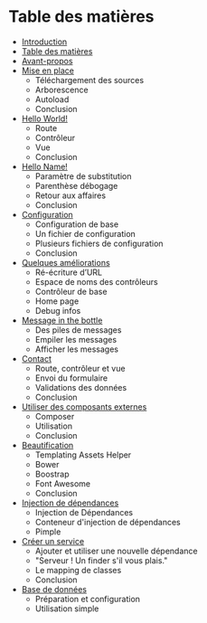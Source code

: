 # Table des matières

* [Introduction](README.md)
* [Table des matières](book/table_des_matieres/README.md)
* [Avant-propos](book/avant_propos/README.md)
* [Mise en place](book/mise_en_place/README.md)
    - Téléchargement des sources
    - Arborescence
    - Autoload
    - Conclusion
* [Hello World!](book/hello_world/README.md)
    - Route
    - Contrôleur
    - Vue
    - Conclusion
* [Hello Name!](book/hello_name/README.md)
    - Paramètre de substitution
    - Parenthèse débogage
    - Retour aux affaires
    - Conclusion
* [Configuration](book/configuration/README.md)
    - Configuration de base
    - Un fichier de configuration
    - Plusieurs fichiers de configuration
    - Conclusion
* [Quelques améliorations](book/quelques_ameliorations/README.md)
    - Ré-écriture d’URL
    - Espace de noms des contrôleurs
    - Contrôleur de base
    - Home page
    - Debug infos
* [Message in the bottle](book/message_in_the_bottle/README.md)
    - Des piles de messages
    - Empiler les messages
    - Afficher les messages
* [Contact](book/contact/README.md)
    - Route, contrôleur et vue
    - Envoi du formulaire
    - Validations des données
    - Conclusion
* [Utiliser des composants externes](book/utiliser_des_composants_externes/README.md)
    - Composer
    - Utilisation
    - Conclusion
* [Beautification](book/beautification/README.md)
    - Templating Assets Helper
    - Bower
    - Boostrap
    - Font Awesome
    - Conclusion
* [Injection de dépendances](book/injection_de_dependances/README.md)
    - Injection de Dépendances
    - Conteneur d'injection de dépendances
    - Pimple
* [Créer un service](book/creer_un_service/README.md)
    - Ajouter et utiliser une nouvelle dépendance
    - "Serveur ! Un finder s'il vous plais."
    - Le mapping de classes
    - Conclusion
* [Base de données](book/base_de_donnees/README.md)
    - Préparation et configuration
    - Utilisation simple
